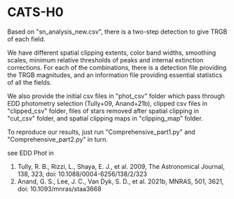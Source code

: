 # CATS-H0

Based on "sn_analysis_new.csv", there is a two-step detection to give TRGB of each field.

We have different spatial clipping extents, color band widths, smoothing scales, minimum relative thresholds of peaks and internal extinction corrections. For each of the combinations, there is a detection file providing the TRGB magnitudes, and an information file providing essential statistics of all the fields.

We also provide the initial csv files in "phot_csv" folder which pass through EDD photometry selection (Tully+09, Anand+21b), clipped csv files in "clipped_csv" folder, files of stars removed after spatial clipping in "cut_csv" folder, and spatial clipping maps in "clipping_map" folder.

To reproduce our results, just run "Comprehensive_part1.py" and "Comprehensive_part2.py" in turn.

see EDD Phot in
1. Tully, R. B., Rizzi, L., Shaya, E. J., et al. 2009, The Astronomical Journal, 138, 323, doi: 10.1088/0004-6256/138/2/323
2. Anand, G. S., Lee, J. C., Van Dyk, S. D., et al. 2021b, MNRAS, 501, 3621, doi: 10.1093/mnras/staa3668
